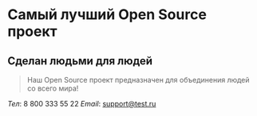 # Самый лучший Open Source проект

## Сделан людьми для людей

> Наш Open Source проект предназначен для объединения людей со всего мира!

_Тел_: 8 800 333 55 22
_Email_: support@test.ru
